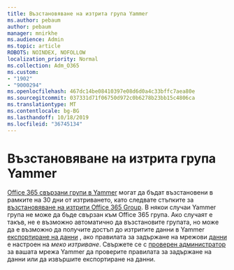 ```yaml
---
title: Възстановяване на изтрита група Yammer
ms.author: pebaum
author: pebaum
manager: mnirkhe
ms.audience: Admin
ms.topic: article
ROBOTS: NOINDEX, NOFOLLOW
localization_priority: Normal
ms.collection: Adm_O365
ms.custom:
- "1902"
- "9000294"
ms.openlocfilehash: 467dc14be08410397e08d6d0a4c33bffc7aea80e
ms.sourcegitcommit: 037331d71f06750d972c0b6278b23bb15c4806ca
ms.translationtype: MT
ms.contentlocale: bg-BG
ms.lasthandoff: 10/18/2019
ms.locfileid: "36745134"
---
```

# <a name="restore-a-deleted-yammer-group"></a>Възстановяване на изтрита група Yammer

[Office 365 свързани групи в Yammer](https://docs.microsoft.com/yammer/manage-yammer-groups/yammer-and-office-365-groups) могат да бъдат възстановени в рамките на 30 дни от изтриването, като следвате стъпките за [възстановяване на изтрити Office 365 Group](https://docs.microsoft.com/office365/admin/create-groups/restore-deleted-group).
В някои случаи Yammer група не може да бъде свързан към Office 365 група. Ако случаят е такъв, не е възможно автоматично да възстановите групата, но може да е възможно да получите достъп до изтритите данни в Yammer [експортиране на данни](https://docs.microsoft.com/yammer/manage-security-and-compliance/export-yammer-enterprise-data) , ако правилата за задържане на мрежови [данни](https://docs.microsoft.com/yammer/manage-security-and-compliance/manage-data-compliance) е настроен на *меко изтриване*. Свържете се с [проверен администратор](https://docs.microsoft.com/yammer/manage-yammer-users/manage-yammer-admins) за вашата мрежа Yammer да проверите правилата за задържане на данни или да извършите експортиране на данни.
